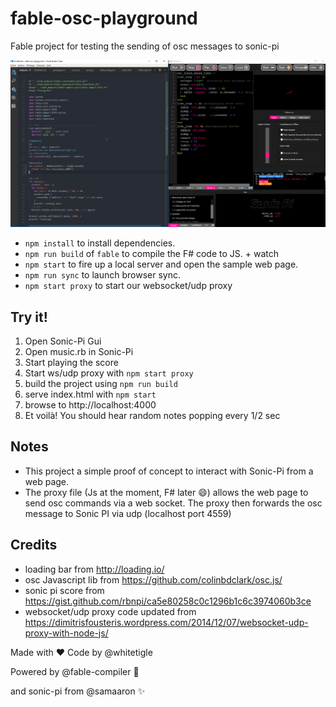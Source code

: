 # fable-osc-playground
Fable project for testing the sending of osc messages to sonic-pi 

![Wip Demo](https://raw.githubusercontent.com/whitetigle/fable-osc-playground/master/out/wip.png)

- `npm install` to install dependencies.
- `npm run build` of `fable` to compile the F# code to JS. + watch
- `npm start` to fire up a local server and open the sample web page.
- `npm run sync` to launch browser sync.
- `npm start proxy` to start our websocket/udp proxy

## Try it!
1. Open Sonic-Pi Gui
2. Open music.rb in Sonic-Pi
3. Start playing the score
4. Start ws/udp proxy with `npm start proxy`
5. build the project using `npm run build`
6. serve index.html with `npm start`
7. browse to http://localhost:4000
7. Et voilà! You should hear random notes popping every 1/2 sec

## Notes
- This project a simple proof of concept to interact with Sonic-Pi from a web page.
- The proxy file (Js at the moment, F# later :smile:) allows the web page to send osc commands via a web socket. The proxy then forwards the osc message to Sonic PI via udp (localhost port 4559)


## Credits
- loading bar from http://loading.io/
- osc Javascript lib from https://github.com/colinbdclark/osc.js/
- sonic pi score from https://gist.github.com/rbnpi/ca5e80258c0c1296b1c6c3974060b3ce
- websocket/udp proxy code updated from https://dimitrisfousteris.wordpress.com/2014/12/07/websocket-udp-proxy-with-node-js/

Made with :heart: Code by @whitetigle 

Powered by @fable-compiler :rocket: 

and sonic-pi from @samaaron :sparkles: